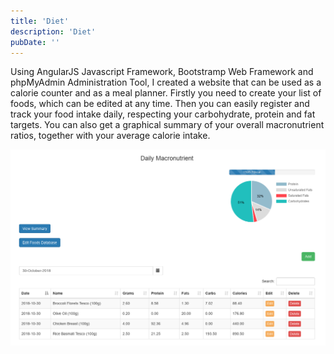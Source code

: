 ```yaml
---
title: 'Diet'
description: 'Diet'
pubDate: ''
---
```


Using AngularJS Javascript Framework, Bootstramp Web Framework and phpMyAdmin Administration Tool, I created a website that can be used as a calorie counter and as a meal planner. Firstly you need to create your list of foods, which can be edited at any time. Then you can easily register and track your food intake daily, respecting your carbohydrate, protein and fat targets. You can also get a graphical summary of your overall macronutrient ratios, together with your average calorie intake. 

![Alt text](https://github.com/stylianosnicoletti/Diet/blob/master/Screenshots/main_page.png?raw=true)
